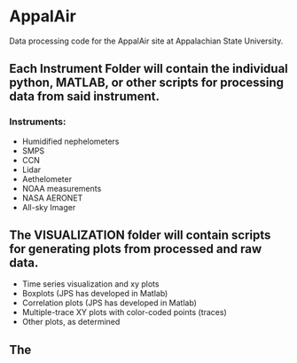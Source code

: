 # AppalAir
Data processing code for the AppalAir site at Appalachian State University.

## Each Instrument Folder will contain the individual python, MATLAB, or other scripts for processing data from said instrument. 
### Instruments:
- Humidified nephelometers
- SMPS 
- CCN
- Lidar
- Aethelometer
- NOAA measurements
- NASA AERONET
- All-sky Imager
## The VISUALIZATION folder will contain scripts for generating plots from processed and raw data.
- Time series visualization and xy plots 
- Boxplots (JPS has developed in Matlab)
- Correlation plots (JPS has developed in Matlab)
- Multiple-trace XY plots with color-coded points (traces)
- Other plots, as determined
## The
